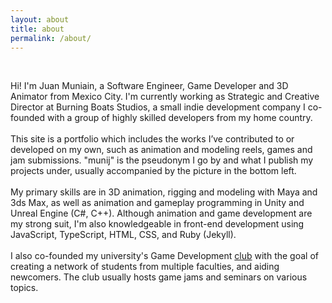 ```yaml
---
layout: about
title: about
permalink: /about/
---
```


<br/>

Hi! I'm Juan Muniain, a Software Engineer, Game Developer and 3D Animator from Mexico City. I'm currently working as Strategic and Creative Director at Burning Boats Studios, a small indie development company I co-founded with a group of highly skilled developers from my home country.
<br/>
<br/>
This site is a portfolio which includes the works I’ve contributed to or developed on my own, such as animation and modeling reels, games and jam submissions. "munij" is the pseudonym I go by and what I publish my projects under, usually accompanied by the picture in the bottom left.
<br/>
<br/>
My primary skills are in 3D animation, rigging and modeling with Maya and 3ds Max, as well as animation and gameplay programming in Unity and Unreal Engine (C#, C++). Although animation and game development are my strong suit, I'm also knowledgeable in front-end development using JavaScript, TypeScript, HTML, CSS, and Ruby (Jekyll).
<br/>
<br/>
I also co-founded my university's Game Development [club](https://www.instagram.com/gamedevs.csf/) with the goal of creating a network of students from multiple faculties, and aiding newcomers. The club usually hosts game jams and seminars on various topics.
